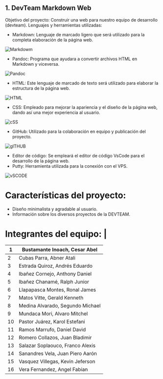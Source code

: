 ## 1.	DevTeam Markdown Web

Objetivo del proyecto: 
Construir una web para nuestro equipo de desarrollo (devteam).
	Lenguajes y herramientas utilizadas: 
-	Markdown: Lenguaje de marcado ligero que será utilizado para la completa elaboración de la página web.

![Markdowm](https://encrypted-tbn0.gstatic.com/images?q=tbn:ANd9GcTfB8HCBuZhCzLj16GlCl78AukKHJAR3tSh2G_EXPRIBoumWMPd6pthbgL5S7fb5govKK8&usqp=CAU)

-	Pandoc: Programa que ayudara a convertir archivos HTML en Markdown y viceversa.

![Pandoc](https://encrypted-tbn0.gstatic.com/images?q=tbn:ANd9GcQP8W5VJgWITfA2GFGTkmpm_AE1h_6cSOn3Ww&usqp=CAU)

-	HTML: Este lenguaje de marcado de texto será utilizado para elaborar la estructura de la página web. 

![HTML](https://marcago.com/wp-content/uploads/2022/04/que-es-html5.jpg)

-	CSS: Empleado para mejorar la apariencia y el diseño de la página web, dando así una mejor experiencia al usuario.

![cSS](https://upload.wikimedia.org/wikipedia/commons/thumb/d/d5/CSS3_logo_and_wordmark.svg/1200px-CSS3_logo_and_wordmark.svg.png)

-	GitHub: Utilizado para la colaboración en equipo y publicación del proyecto.

![gITHUB](https://github.githubassets.com/images/modules/logos_page/GitHub-Mark.png)

-	Editor de código: Se empleará el editor de código VsCode para el desarrollo de la página web.
-	Putty: Herramienta utilizada para la conexión con el VPS.

![vSCODE](https://encrypted-tbn0.gstatic.com/images?q=tbn:ANd9GcRer-ItBiFdg_LFs5Cp6GpvrORFaM-gKWI4-g&usqp=CAU)

# Características del proyecto:
-	Diseño minimalista y agradable al usuario.
-	Información sobre los diversos proyectos de la DEVTEAM.
# Integrantes del equipo: |
   | 1 | Bustamante Inoach, Cesar Abel |
   | --- | --- |
   | 2 | Cubas Parra, Abner Atali |
   | 3 | Estrada Quiroz, Andrés Eduardo |
   | 4 | Ibañez Cornejo, Anthony Daniel  |
   | 5 | Ibañez Chanamé, Ralph Junior |
   | 6 | Llapapasca Montes, Ronal James|
   | 7 | Matos Vitte, Gerald Kenneth |
   | 8 | Medina Alvarado, Segundo Michael |
   | 9 | Mundaca Mori, Alvaro Mitchel |
   | 10 | Pastor Juárez, Karol Estefani |
   |11 | Ramos Marrufo, Daniel David  |
   | 12 |Romero Collazos, Juan Bladimir |
   | 13 | Salazar Soplaouco, Franco Alexis |
   | 14 | Sanandres Vela, Juan Piero Aarón |
   | 15 | Vasquez Villegas, Kevin Jeferson |
   | 16 | Vera Fernandez, Angel Fabian |

